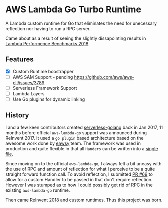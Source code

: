 # AWS Lambda Go Turbo Runtime
A Lambda custom runtime for Go that eliminates the need for unecessary reflection nor having to run a RPC server.

Came about as a result of seeing the slightly dissapointing results in [Lambda Performence Benchmarks 2018](https://read.acloud.guru/comparing-aws-lambda-performance-of-node-js-python-java-c-and-go-29c1163c2581)

## Features

* [X] Custom Runtime boostrapper
* [ ] AWS SAM Support - pending https://github.com/aws/aws-cli/issues/3789
* [ ] Serverless Framework Support
* [ ] Lambda Layers
* [ ] Use Go plugins for dynamic linking

## History

I and a few keen contributors created [serverless-golang](https://github.com/yunspace/serverless-golang/) back in Jan 2017, 11 months before official `aws-lambda-go` support was announced during ReInvent 2017. It used a `go plugin` based architecture based on the awesome work done by [eawsy](https://github.com/eawsy/) team. The framework was used in production and quite flexible in that all `Handers` can be written into a [single file](https://github.com/yunspace/serverless-golang/blob/master/examples/aws-golang-event/handler.go).

Since moving on to the official `aws-lambda-go`, I always felt a bit uneasy with the use of RPC and amount of reflection for what I perceive to be a quite straight forward function call. To avoid reflection, I submitted [PR #69](https://github.com/aws/aws-lambda-go/pull/69) to allow for a custom Handler to be passed in that don't require reflection. However I was stumped as to how I could possibly get rid of RPC in the existing `aws-lambda-go` runtime.

Then came ReInvent 2018 and custom runtimes. Thus this project was born.
